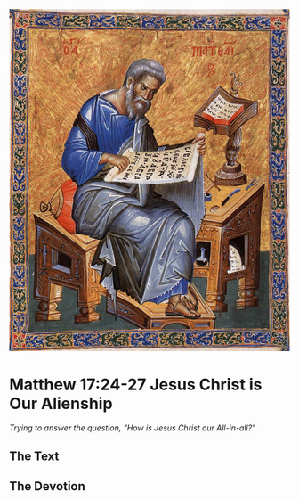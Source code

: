 <img class="intro-right" src="../images/art-matthew.jpg">

# Matthew 17:24-27 Jesus Christ is Our Alienship

*Trying to answer the question, "How is Jesus Christ our All-in-all?"*

## The Text

## The Devotion